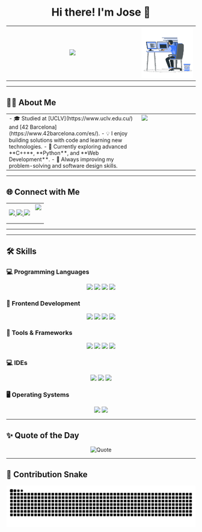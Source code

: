 <h1 align="center">
  Hi there! I'm Jose 👋
</h1>

<table>
  <tr>
    <td width="70%">
      <p align="center">
        <a href="https://github.com/DenverCoder1/readme-typing-svg">
          <img src="https://readme-typing-svg.herokuapp.com?font=Fira+Code&pause=1000&color=00BFFF&center=true&vCenter=true&width=600&lines=Computer+Science+Graduate;42Barcelona+Student;Always+Learning+Something+New!" />
        </a>
      </p>
    </td>
    <td width="30%" valign="top">
      <img src="https://github.com/jocorrea42/jocorrea42/blob/main/Right_Side.gif?raw=true" width="200" />
    </td>
  </tr>
</table>

---

## 🧑‍💻 About Me
<table>
  <tr>
    <td width="70%">
      - 🎓 Studied at [UCLV](https://www.uclv.edu.cu/) and [42 Barcelona](https://www.42barcelona.com/es/).  
      - 💡 I enjoy building solutions with code and learning new technologies.  
      - 🧠 Currently exploring advanced **C++**, **Python**, and **Web Development**.  
      - 🌱 Always improving my problem-solving and software design skills.
    </td>
    <td width="30%" valign="top">
      <img src="https://github.com/jocorrea42/jocorrea42/blob/main/82gt.gif?raw=true" width="250" />
    </td>
  </tr>
</table>

---

## 🌐 Connect with Me
<table>
  <tr>
    <td width="70%" valign="top">
      <p align="center">
        <a href="mailto:jrcorrearodriguez@gmail.com">
          <img src="https://img.shields.io/badge/Gmail-EA4335?style=for-the-badge&logo=gmail&logoColor=white" />
        </a>
        <a href="https://github.com/jocorrea42">
          <img src="https://img.shields.io/badge/GitHub-181717?style=for-the-badge&logo=github&logoColor=white" />
        </a>
        <a href="https://www.linkedin.com/in/jrcorrearodriguez/">
          <img src="https://img.shields.io/badge/LinkedIn-0A66C2?style=for-the-badge&logo=linkedin&logoColor=white" />
        </a>
      </p>
    </td>
    <td width="30%" valign="top">
      <img src="https://github.com/jocorrea42/jocorrea42/blob/main/83WF.gif?raw=true" width="250" />
    </td>
  </tr>
</table>

---

<!-- Resto del README (Skills, Quote, Snake) se puede dejar igual -->


---

## 🛠️ Skills

### 💻 Programming Languages
<p align="center">
  <img src="https://img.shields.io/badge/C-00599C?style=for-the-badge&logo=c&logoColor=white" />
  <img src="https://img.shields.io/badge/C++-00599C?style=for-the-badge&logo=cplusplus&logoColor=white" />
  <img src="https://img.shields.io/badge/Java-007396?style=for-the-badge&logo=java&logoColor=white" />
  <img src="https://img.shields.io/badge/Python-14354C?style=for-the-badge&logo=python&logoColor=white" />
</p>

### 🎨 Frontend Development
<p align="center">
  <img src="https://img.shields.io/badge/HTML5-E34F26?style=for-the-badge&logo=html5&logoColor=white" />
  <img src="https://img.shields.io/badge/CSS3-1572B6?style=for-the-badge&logo=css3&logoColor=white" />
  <img src="https://img.shields.io/badge/JavaScript-F7DF1E?style=for-the-badge&logo=javascript&logoColor=black" />
  <img src="https://img.shields.io/badge/React-61DAFB?style=for-the-badge&logo=react&logoColor=black" />
</p>

### 🧰 Tools & Frameworks
<p align="center">
  <img src="https://img.shields.io/badge/Git-F05033?style=for-the-badge&logo=git&logoColor=white" />
  <img src="https://img.shields.io/badge/GitHub-181717?style=for-the-badge&logo=github&logoColor=white" />
  <img src="https://img.shields.io/badge/Django-092E20?style=for-the-badge&logo=django&logoColor=white" />
  <img src="https://img.shields.io/badge/MySQL-4479A1?style=for-the-badge&logo=mysql&logoColor=white" />
</p>

### 💻 IDEs
<p align="center">
  <img src="https://img.shields.io/badge/VS%20Code-0078D7?style=for-the-badge&logo=visual-studio-code&logoColor=white" />
  <img src="https://img.shields.io/badge/JetBrains-000000?style=for-the-badge&logo=jetbrains&logoColor=white" />
  <img src="https://img.shields.io/badge/Eclipse-2C2255?style=for-the-badge&logo=eclipse&logoColor=white" />
</p>

### 🖥️ Operating Systems
<p align="center">
  <img src="https://img.shields.io/badge/Linux-FCC624?style=for-the-badge&logo=linux&logoColor=black" />
  <img src="https://img.shields.io/badge/Windows-0078D6?style=for-the-badge&logo=windows&logoColor=white" />
</p>

---

## ✨ Quote of the Day
<p align="center">
  <img src="https://quotes-github-readme.vercel.app/api?type=horizontal&theme=tokyonight&animation=grow_out_in&quoteCategory=programming" alt="Quote"/>
</p>

---

## 🐍 Contribution Snake
<p align="center">
  <picture>
    <source media="(prefers-color-scheme: dark)" srcset="https://raw.githubusercontent.com/jocorrea42/jocorrea42/output/github-contribution-grid-snake-dark.svg" />
    <source media="(prefers-color-scheme: light)" srcset="https://raw.githubusercontent.com/jocorrea42/jocorrea42/output/github-contribution-grid-snake.svg" />
    <img alt="snake animation" src="https://raw.githubusercontent.com/jocorrea42/jocorrea42/output/github-contribution-grid-snake.svg" />
  </picture>
</p>

